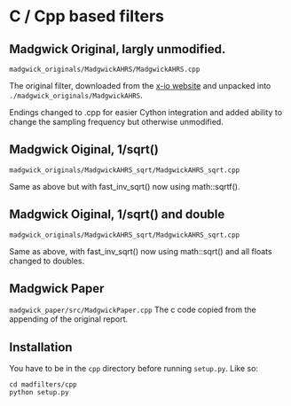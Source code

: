 # C / Cpp based filters


## Madgwick Original, largly unmodified.
`madgwick_originals/MadgwickAHRS/MadgwickAHRS.cpp`

The original filter, downloaded from the [x-io website](https://x-io.co.uk/open-source-imu-and-ahrs-algorithms/) and unpacked into `./madgwick_originals/MadgwickAHRS`.

Endings changed to .cpp for easier Cython integration and added ability to change the sampling frequency but otherwise unmodified.

## Madgwick Oiginal, 1/sqrt()
`madgwick_originals/MadgwickAHRS_sqrt/MadgwickAHRS_sqrt.cpp`

Same as above but with fast_inv_sqrt() now using math::sqrtf().

## Madgwick Oiginal, 1/sqrt() and double
`madgwick_originals/MadgwickAHRS_sqrt/MadgwickAHRS_sqrt.cpp`

Same as above, with fast_inv_sqrt() now using math::sqrt() and all floats changed to doubles.

## Madgwick Paper
`madgwick_paper/src/MadgwickPaper.cpp`
The c code copied from the appending of the original report.

## Installation

You have to be in the `cpp` directory before running `setup.py`. Like so:

```
cd madfilters/cpp
python setup.py
```